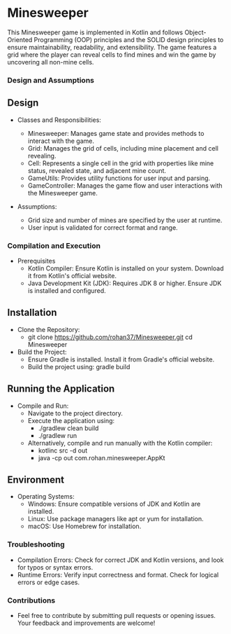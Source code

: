 # Minesweeper
This Minesweeper game is implemented in Kotlin and follows Object-Oriented Programming (OOP) principles and the SOLID design principles to ensure maintainability, readability, and extensibility. The game features a grid where the player can reveal cells to find mines and win the game by uncovering all non-mine cells.

### Design and Assumptions ###

## Design ##
* Classes and Responsibilities:
  * Minesweeper: Manages game state and provides methods to interact with the game.
  * Grid: Manages the grid of cells, including mine placement and cell revealing.
  * Cell: Represents a single cell in the grid with properties like mine status, revealed state, and adjacent mine count.
  * GameUtils: Provides utility functions for user input and parsing.
  * GameController: Manages the game flow and user interactions with the Minesweeper game.
  
* Assumptions:
  * Grid size and number of mines are specified by the user at runtime.
  * User input is validated for correct format and range.


### Compilation and Execution ###

* Prerequisites
  * Kotlin Compiler: Ensure Kotlin is installed on your system. Download it from Kotlin's official website.
  * Java Development Kit (JDK): Requires JDK 8 or higher. Ensure JDK is installed and configured.


## Installation ##

 * Clone the Repository:
    * git clone https://github.com/rohan37/Minesweeper.git
      cd Minesweeper
 * Build the Project:
    *  Ensure Gradle is installed. Install it from Gradle's official website.
    *   Build the project using:
        gradle build


## Running the Application ##
  * Compile and Run:
    * Navigate to the project directory.
    * Execute the application using: 
      * ./gradlew clean build
      * ./gradlew run
    * Alternatively, compile and run manually with the Kotlin compiler:
      * kotlinc src -d out
      * java -cp out com.rohan.minesweeper.AppKt

## Environment ##
 * Operating Systems:
    * Windows: Ensure compatible versions of JDK and Kotlin are installed.
    * Linux: Use package managers like apt or yum for installation.
    * macOS: Use Homebrew for installation.

### Troubleshooting ###
 * Compilation Errors: Check for correct JDK and Kotlin versions, and look for typos or syntax errors.
 * Runtime Errors: Verify input correctness and format. Check for logical errors or edge cases.

### Contributions ###
 * Feel free to contribute by submitting pull requests or opening issues. Your feedback and improvements are welcome!

